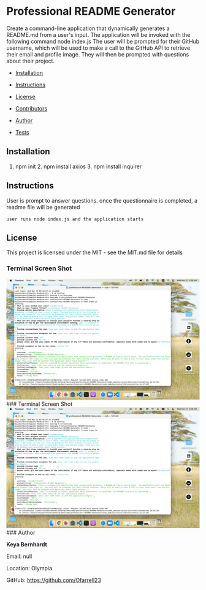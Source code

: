 # Professional README Generator 
Create a command-line application that dynamically generates a README.md from a user's input. The application will be invoked with the following command node index.js The user will be prompted for their GitHub username, which will be used to make a call to the GitHub API to retrieve their email and profile image. They will then be prompted with questions about their project.

* [Installation](#Installation)

* [Instructions](#Instructions)

* [License](#License)

* [Contributors](#Contributors)

* [Author](#Author)

* [Tests](#Tests)

## Installation
1. npm init  2. npm install axios  3. npm install inquirer
## Instructions
User is prompt to answer questions. once the questionnaire is completed, a readme file will be generated
```
user runs node index.js and the application starts
```
## License 
This project is licensed under the MIT - see the MIT.md file for details
### Terminal Screen Shot
<img src="assets/screenshot.png" alt="snapshot" />
### Terminal Screen Shot
<img src="assets/screenshot.png" alt="snapshot" />
### Author

**Keya Bernhardt**

Email: null

Location: Olympia

GitHub: https://github.com/Ofarrell23
